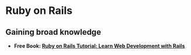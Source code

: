 # Ruby on Rails


## Gaining broad knowledge

* **Free Book: [Ruby on Rails Tutorial: Learn Web Development with Rails](http://ruby.railstutorial.org/ruby-on-rails-tutorial-book)**

